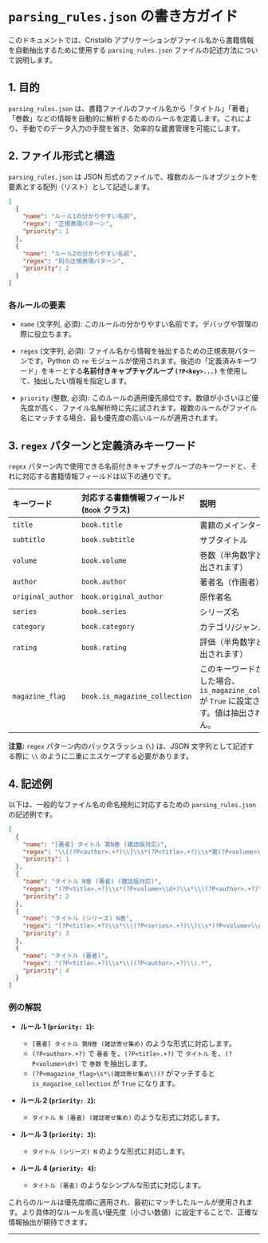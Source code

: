 # `parsing_rules.json` の書き方ガイド

このドキュメントでは、Cristalib アプリケーションがファイル名から書籍情報を自動抽出するために使用する `parsing_rules.json` ファイルの記述方法について説明します。

## 1. 目的

`parsing_rules.json` は、書籍ファイルのファイル名から「タイトル」「著者」「巻数」などの情報を自動的に解析するためのルールを定義します。これにより、手動でのデータ入力の手間を省き、効率的な蔵書管理を可能にします。

## 2. ファイル形式と構造

`parsing_rules.json` は JSON 形式のファイルで、複数のルールオブジェクトを要素とする配列（リスト）として記述します。

```json
[
  {
    "name": "ルール1の分かりやすい名前",
    "regex": "正規表現パターン",
    "priority": 1
  },
  {
    "name": "ルール2の分かりやすい名前",
    "regex": "別の正規表現パターン",
    "priority": 2
  }
]
```

### 各ルールの要素

- `name` (文字列, 必須):
  このルールの分かりやすい名前です。デバッグや管理の際に役立ちます。

- `regex` (文字列, 必須):
  ファイル名から情報を抽出するための正規表現パターンです。Python の `re` モジュールが使用されます。後述の「定義済みキーワード」をキーとする**名前付きキャプチャグループ `(?P<key>...)`** を使用して、抽出したい情報を指定します。

- `priority` (整数, 必須):
  このルールの適用優先順位です。数値が小さいほど優先度が高く、ファイル名解析時に先に試されます。複数のルールがファイル名にマッチする場合、最も優先度の高いルールが適用されます。

## 3. `regex` パターンと定義済みキーワード

`regex` パターン内で使用できる名前付きキャプチャグループのキーワードと、それに対応する書籍情報フィールドは以下の通りです。

| キーワード        | 対応する書籍情報フィールド (`Book` クラス) | 説明                                                                                                    |
| :---------------- | :----------------------------------------- | :------------------------------------------------------------------------------------------------------ |
| `title`           | `book.title`                               | 書籍のメインタイトル                                                                                    |
| `subtitle`        | `book.subtitle`                            | サブタイトル                                                                                            |
| `volume`          | `book.volume`                              | 巻数（半角数字として抽出されます）                                                                      |
| `author`          | `book.author`                              | 著者名（作画者）                                                                                        |
| `original_author` | `book.original_author`                     | 原作者名                                                                                                |
| `series`          | `book.series`                              | シリーズ名                                                                                              |
| `category`        | `book.category`                            | カテゴリ/ジャンル                                                                                       |
| `rating`          | `book.rating`                              | 評価（半角数字として抽出されます）                                                                      |
| `magazine_flag`   | `book.is_magazine_collection`              | このキーワードがマッチした場合、`is_magazine_collection` が `True` に設定されます。値は抽出されません。 |

**注意:** `regex` パターン内のバックスラッシュ (`\`) は、JSON 文字列として記述する際に `\\` のように二重にエスケープする必要があります。

## 4. 記述例

以下は、一般的なファイル名の命名規則に対応するための `parsing_rules.json` の記述例です。

```json
[
  {
    "name": "[著者] タイトル 第N巻 (雑誌版対応)",
    "regex": "\\[(?P<author>.+?)\\]\\s*(?P<title>.+?)\\s*第(?P<volume>\\d+)巻(?P<magazine_flag>\\s*\\(雑誌寄せ集め\\))?.*",
    "priority": 1
  },
  {
    "name": "タイトル N巻 (著者) (雑誌版対応)",
    "regex": "(?P<title>.+?)\\s*(?P<volume>\\d+)\\s*\\((?P<author>.+?)\\)(?P<magazine_flag>\\s*\\(雑誌寄せ集め\\))?.*",
    "priority": 2
  },
  {
    "name": "タイトル (シリーズ) N巻",
    "regex": "(?P<title>.+?)\\s*\\((?P<series>.+?)\\)\\s*(?P<volume>\\d+).*",
    "priority": 3
  },
  {
    "name": "タイトル (著者)",
    "regex": "(?P<title>.+?)\\s*\\((?P<author>.+?)\\).*",
    "priority": 4
  }
]
```

### 例の解説

- **ルール 1 (`priority: 1`):**

  - `[著者] タイトル 第N巻 (雑誌寄せ集め)` のような形式に対応します。
  - `(?P<author>.+?)` で `著者` を、`(?P<title>.+?)` で `タイトル` を、`(?P<volume>\d+)` で `巻数` を抽出します。
  - `(?P<magazine_flag>\s*\(雑誌寄せ集め\))?` がマッチすると `is_magazine_collection` が `True` になります。

- **ルール 2 (`priority: 2`):**

  - `タイトル N (著者) (雑誌寄せ集め)` のような形式に対応します。

- **ルール 3 (`priority: 3`):**

  - `タイトル (シリーズ) N` のような形式に対応します。

- **ルール 4 (`priority: 4`):**
  - `タイトル (著者)` のようなシンプルな形式に対応します。

これらのルールは優先度順に適用され、最初にマッチしたルールが使用されます。より具体的なルールを高い優先度（小さい数値）に設定することで、正確な情報抽出が期待できます。

---
